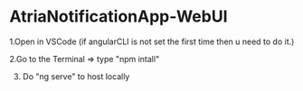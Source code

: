 # AtriaNotificationApp-WebUI

1.Open in VSCode (if angularCLI is not set the first time then u need to do it.)

2.Go to the Terminal => type "npm intall"

3. Do "ng serve" to host locally
